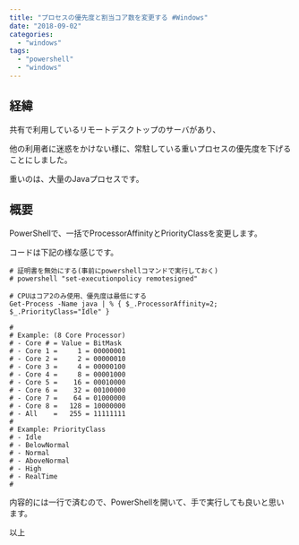 ```yaml
---
title: "プロセスの優先度と割当コア数を変更する #Windows"
date: "2018-09-02"
categories: 
  - "windows"
tags: 
  - "powershell"
  - "windows"
---
```


## 経緯

共有で利用しているリモートデスクトップのサーバがあり、

他の利用者に迷惑をかけない様に、常駐している重いプロセスの優先度を下げることにしました。

重いのは、大量のJavaプロセスです。

## 概要

PowerShellで、一括でProcessorAffinityとPriorityClassを変更します。

コードは下記の様な感じです。

```
# 証明書を無効にする(事前にpowershellコマンドで実行しておく)
# powershell "set-executionpolicy remotesigned"

# CPUはコア2のみ使用、優先度は最低にする
Get-Process -Name java | % { $_.ProcessorAffinity=2; $_.PriorityClass="Idle" }

# 
# Example: (8 Core Processor)
# - Core # = Value = BitMask
# - Core 1 =     1 = 00000001
# - Core 2 =     2 = 00000010
# - Core 3 =     4 = 00000100
# - Core 4 =     8 = 00001000
# - Core 5 =    16 = 00010000
# - Core 6 =    32 = 00100000
# - Core 7 =    64 = 01000000
# - Core 8 =   128 = 10000000
# - All    =   255 = 11111111
# 
# Example: PriorityClass
# - Idle
# - BelowNormal
# - Normal
# - AboveNormal
# - High
# - RealTime
# 
```

内容的には一行で済むので、PowerShellを開いて、手で実行しても良いと思います。

以上
